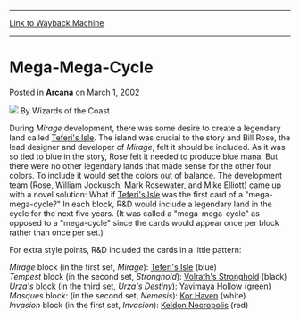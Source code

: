 
---
[Link to Wayback Machine](https://web.archive.org/web/20210731064844/https://magic.wizards.com/en/articles/archive/arcana/mega-mega-cycle-2002-03-01)

[_metadata_:author]:- "Wizards of the Coast"
[_metadata_:description]:- "During Mirage development, there was some desire to create a legendary land called Teferi's Isle. The island was crucial to the story and Bill Rose, the lead designer and developer of Mirage, felt it should be included. As it was so tied to blue in the story, Rose felt it needed to produce blue mana. But there were no other legendary lands that made sense for the other four"
[_metadata_:generator]:- "Drupal 7 (http://drupal.org)"
[_metadata_:node]:- "605931"
[_metadata_:publish_date]:- "2002-03-01"
[_metadata_:source]:- "div-main-content"
[_metadata_:title]:- "Mega-Mega-Cycle"
[_metadata_:wayback_capture_timestamp]:- "2021-07-31 06:48:44"
[_metadata_:wayback_raw_url]:- "https://web.archive.org/web/20210731064844id_/https://magic.wizards.com/en/articles/archive/arcana/mega-mega-cycle-2002-03-01"
[_metadata_:wayback_url]:- "https://magic.wizards.com/en/articles/archive/arcana/mega-mega-cycle-2002-03-01"
---


Mega-Mega-Cycle
===============



 Posted in **Arcana**
 on March 1, 2002 






![](https://media.magic.wizards.com/styles/auth_small/public/images/person/wizards_author.jpg)
By Wizards of the Coast











During *Mirage* development, there was some desire to create a legendary land called [Teferi's Isle](https://gatherer.wizards.com/Pages/Card/Details.aspx?name=Teferi%27s+Isle). The island was crucial to the story and Bill Rose, the lead designer and developer of *Mirage*, felt it should be included. As it was so tied to blue in the story, Rose felt it needed to produce blue mana. But there were no other legendary lands that made sense for the other four colors. To include it would set the colors out of balance. The development team (Rose, William Jockusch, Mark Rosewater, and Mike Elliott) came up with a novel solution: What if [Teferi's Isle](https://gatherer.wizards.com/Pages/Card/Details.aspx?name=Teferi%27s+Isle) was the first card of a "mega-mega-cycle?" In each block, R&D would include a legendary land in the cycle for the next five years. (It was called a "mega-mega-cycle" as opposed to a "mega-cycle" since the cards would appear once per block rather than once per set.)

For extra style points, R&D included the cards in a little pattern:

*Mirage* block (in the first set, *Mirage*): [Teferi's Isle](https://gatherer.wizards.com/Pages/Card/Details.aspx?name=Teferi%27s+Isle) (blue)  
*Tempest* block (in the second set, *Stronghold*): [Volrath's Stronghold](https://gatherer.wizards.com/Pages/Card/Details.aspx?name=Volrath%27s+Stronghold) (black)  
*Urza's* block (in the third set, *Urza's Destiny*): [Yavimaya Hollow](https://gatherer.wizards.com/Pages/Card/Details.aspx?name=Yavimaya+Hollow) (green)  
*Masques* block: (in the second set, *Nemesis*): [Kor Haven](https://gatherer.wizards.com/Pages/Card/Details.aspx?name=Kor+Haven) (white)  
*Invasion* block (in the first set, *Invasion*): [Keldon Necropolis](https://gatherer.wizards.com/Pages/Card/Details.aspx?name=Keldon+Necropolis) (red)







